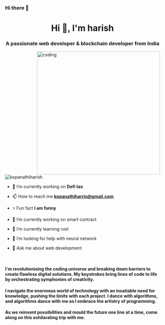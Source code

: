 ### Hi there 👋
<h1 align="center">Hi 👋, I'm harish</h1>
<h3 align="center">A passionate web developer & blockchain developer from India</h3>

<img align="right" alt="coding" width="400" src="https://cdn.dribbble.com/users/1059583/screenshots/4171367/coding-freak.gif">

<p align="left"> <img src="https://komarev.com/ghpvc/?username=kopanathiharish&label=Profile%20views&color=0e75b6&style=flat" alt="kopanathiharish" /> </p>

- 🔭 I’m currently working on **Defi tax**

- 📫 How to reach me **kopanathiharris@gmail.com**

- ⚡ Fun fact **I am funny**
- 🔭 I’m currently working on smart contract
- 🌱 I’m currently learning rust
- 🤔 I’m looking for help with neural network
- 💬 Ask me about web development





<br>

<h4>I'm revolutionising the coding universe and breaking down barriers to create flawless digital solutions. My keystrokes bring lines of code to life by orchestrating symphonies of creativity. </h4>

<h4>I navigate the enormous world of technology with an insatiable need for knowledge, pushing the limits with each project. I dance with algorithms, and algorithms dance with me as I embrace the artistry of programming.</h4>

<h4>As we reinvent possibilities and mould the future one line at a time, come along on this exhilarating trip with me.</h4>

<br>

<!--
**kopanathiharish/kopanathiharish** is a ✨ _special_ ✨ repository because its `README.md` (this file) appears on your GitHub profile.

Here are some ideas to get you started:
,
- 🔭 I’m currently working on ...
- 🌱 I’m currently learning ...
- 👯 I’m looking to collaborate on ...
- 🤔 I’m looking for help with ...
- 💬 Ask me about ...
- 📫 How to reach me: ...
- 😄 Pronouns: ...
- ⚡ Fun fact: ...
-->
